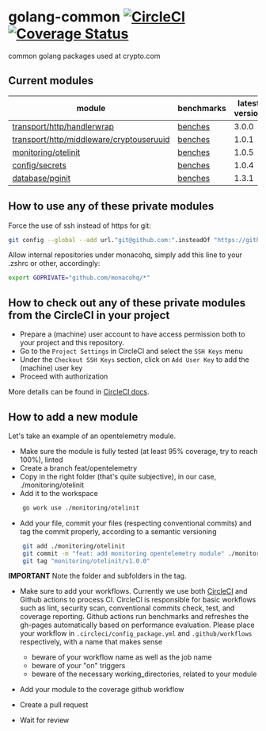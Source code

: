 # golang-common [![CircleCI](https://circleci.com/gh/monacohq/golang-common/tree/main.svg?style=shield&circle-token=daf1da839b5c2715ecf6e86532718dd83c4e5ca1)](https://circleci.com/gh/monacohq/golang-common/tree/main) [![Coverage Status](https://coveralls.io/repos/github/monacohq/golang-common/badge.svg?t=cPxXZ8)](https://coveralls.io/github/monacohq/golang-common)

common golang packages used at crypto.com

## Current modules

| module                      | benchmarks | latest version |
|---|---|---|
| [transport/http/handlerwrap](transport/http/handlerwrap) | [benches](https://turbo-winner-7f9425af.pages.github.io/transport/http/handlerwrap/) |3.0.0|
| [transport/http/middleware/cryptouseruuid](transport/http/middleware/cryptouseruuid) | [benches](https://turbo-winner-7f9425af.pages.github.io/transport/http/middleware/cryptouseruuid) |1.0.1|
| [monitoring/otelinit](monitoring/otelinit) | [benches](https://turbo-winner-7f9425af.pages.github.io/monitoring/otelinit) |1.0.5|
| [config/secrets](config/secrets) | [benches](https://turbo-winner-7f9425af.pages.github.io/config/secrets) |1.0.4|
| [database/pginit](database/pginit) | [benches](https://turbo-winner-7f9425af.pages.github.io/database/pginit) |1.3.1|

## How to use any of these private modules

Force the use of ssh instead of https for git:

```bash
git config --global --add url."git@github.com:".insteadOf "https://github.com/"
```

Allow internal repositories under monacohq, simply add this line to your .zshrc or other, accordingly:

```bash
export GOPRIVATE="github.com/monacohq/*"
```

## How to check out any of these private modules from the CircleCI in your project

- Prepare a (machine) user account to have access permission both to your project and this repository.
- Go to the `Project Settings` in CircleCI and select the `SSH Keys` menu
- Under the `Checkout SSH Keys` section, click on `Add User Key` to add the (machine) user key
- Proceed with authorization

More details can be found in [CircleCI docs](https://circleci.com/docs/github-integration#controlling-access-via-a-machine-user).

## How to add a new module

Let's take an example of an opentelemetry module.

- Make sure the module is fully tested (at least 95% coverage, try to reach 100%), linted
- Create a branch feat/opentelemetry
- Copy in the right folder (that's quite subjective), in our case, ./monitoring/otelinit
- Add it to the workspace

```bash
    go work use ./monitoring/otelinit
```

- Add your file, commit your files (respecting conventional commits) and tag the commit properly, according to a semantic versioning

```bash
    git add ./monitoring/otelinit
    git commit -m "feat: add monitoring opentelemetry module" ./monitoring/otelinit
    git tag "monitoring/otelinit/v1.0.0"
```

**IMPORTANT** Note the folder and subfolders in the tag.

- Make sure to add your workflows. Currently we use both [CircleCI](https://circleci.com) and Github actions to process CI. CircleCI is responsible for basic workflows such as lint, security scan, conventional commits check, test, and coverage reporting. Github actions run benchmarks and refreshes the gh-pages automatically based on performance evaluation. Please place your workflow in `.circleci/config_package.yml` and `.github/workflows` respectively, with a name that makes sense
  - beware of your workflow name as well as the job name
  - beware of your "on" triggers
  - beware of the necessary working_directories, related to your module

- Add your module to the coverage github workflow

- Create a pull request
- Wait for review
